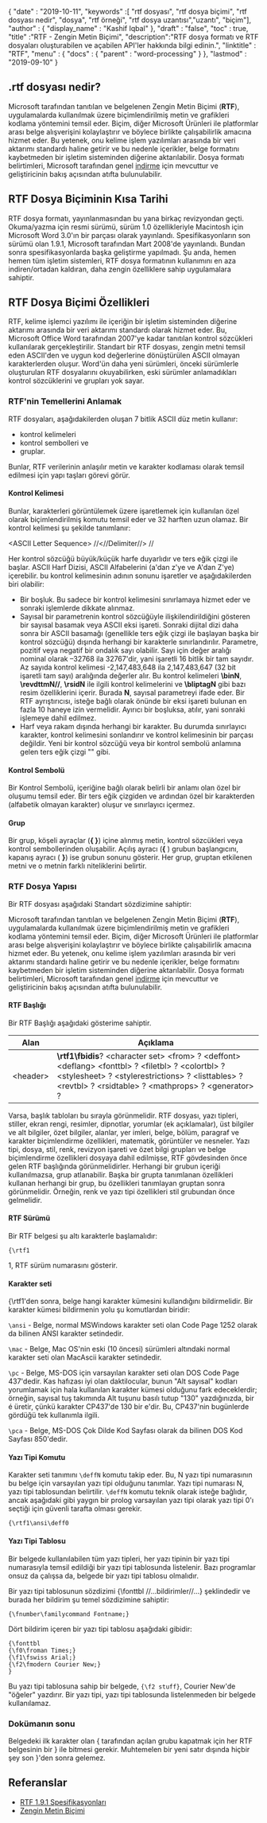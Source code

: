 {
  "date" : "2019-10-11",
  "keywords" :[ "rtf dosyası", "rtf dosya biçimi", "rtf dosyası nedir", "dosya", "rtf örneği", "rtf dosya uzantısı","uzantı", "biçim"],
  "author" : {
    "display_name" : "Kashif Iqbal"
},
  "draft" : "false",
  "toc" : true,
  "title" :"RTF - Zengin Metin Biçimi",
  "description":"RTF dosya formatı ve RTF dosyaları oluşturabilen ve açabilen API'ler hakkında bilgi edinin.",
  "linktitle" : "RTF",
  "menu" : {
    "docs" : {
      "parent" : "word-processing"
}
},
  "lastmod" : "2019-09-10"
}

## .rtf dosyası nedir?

Microsoft tarafından tanıtılan ve belgelenen Zengin Metin Biçimi (**RTF**), uygulamalarda kullanılmak üzere biçimlendirilmiş metin ve grafikleri kodlama yöntemini temsil eder. Biçim, diğer Microsoft Ürünleri ile platformlar arası belge alışverişini kolaylaştırır ve böylece birlikte çalışabilirlik amacına hizmet eder. Bu yetenek, onu kelime işlem yazılımları arasında bir veri aktarımı standardı haline getirir ve bu nedenle içerikler, belge formatını kaybetmeden bir işletim sisteminden diğerine aktarılabilir. Dosya formatı belirtimleri, Microsoft tarafından genel [indirme](https://interoperability.blob.core.windows.net/files/Archive_References/%5bMSFT-RTF%5d.pdf) için mevcuttur ve geliştiricinin bakış açısından atıfta bulunulabilir.

## RTF Dosya Biçiminin Kısa Tarihi ##

RTF dosya formatı, yayınlanmasından bu yana birkaç revizyondan geçti. Okuma/yazma için resmi sürümü, sürüm 1.0 özellikleriyle Macintosh için Microsoft Word 3.0'ın bir parçası olarak yayınlandı. Spesifikasyonların son sürümü olan 1.9.1, Microsoft tarafından Mart 2008'de yayınlandı. Bundan sonra spesifikasyonlarda başka geliştirme yapılmadı. Şu anda, hemen hemen tüm işletim sistemleri, RTF dosya formatının kullanımını en aza indiren/ortadan kaldıran, daha zengin özelliklere sahip uygulamalara sahiptir.

## RTF Dosya Biçimi Özellikleri ##

RTF, kelime işlemci yazılımı ile içeriğin bir işletim sisteminden diğerine aktarımı arasında bir veri aktarımı standardı olarak hizmet eder. Bu, Microsoft Office Word tarafından 2007'ye kadar tanıtılan kontrol sözcükleri kullanılarak gerçekleştirilir. Standart bir RTF dosyası, zengin metni temsil eden ASCII'den ve uygun kod değerlerine dönüştürülen ASCII olmayan karakterlerden oluşur. Word'ün daha yeni sürümleri, önceki sürümlerle oluşturulan RTF dosyalarını okuyabilirken, eski sürümler anlamadıkları kontrol sözcüklerini ve grupları yok sayar.

### RTF'nin Temellerini Anlamak ###

RTF dosyaları, aşağıdakilerden oluşan 7 bitlik ASCII düz metin kullanır:

* kontrol kelimeleri
* kontrol sembolleri ve
* gruplar.

Bunlar, RTF verilerinin anlaşılır metin ve karakter kodlaması olarak temsil edilmesi için yapı taşları görevi görür.

#### Kontrol Kelimesi ####

Bunlar, karakterleri görüntülemek üzere işaretlemek için kullanılan özel olarak biçimlendirilmiş komutu temsil eder ve 32 harften uzun olamaz. Bir kontrol kelimesi şu şekilde tanımlanır:

\<ASCII Letter Sequence> //<//Delimiter//> //

Her kontrol sözcüğü büyük/küçük harfe duyarlıdır ve ters eğik çizgi ile başlar. ASCII Harf Dizisi, ASCII Alfabelerini (a'dan z'ye ve A'dan Z'ye) içerebilir. bu<Delimite> kontrol kelimesinin adının sonunu işaretler ve aşağıdakilerden biri olabilir:

* Bir boşluk. Bu sadece bir kontrol kelimesini sınırlamaya hizmet eder ve sonraki işlemlerde dikkate alınmaz.
* Sayısal bir parametrenin kontrol sözcüğüyle ilişkilendirildiğini gösteren bir sayısal basamak veya ASCII eksi işareti. Sonraki dijital dizi daha sonra bir ASCII basamağı (genellikle ters eğik çizgi ile başlayan başka bir kontrol sözcüğü) dışında herhangi bir karakterle sınırlandırılır. Parametre, pozitif veya negatif bir ondalık sayı olabilir. Sayı için değer aralığı nominal olarak –32768 ila 32767'dir, yani işaretli 16 bitlik bir tam sayıdır. Az sayıda kontrol kelimesi‌ -2,147,483,648 ila 2,147,483,647 (32 bit işaretli tam sayı) aralığında değerler alır. Bu kontrol kelimeleri **\binN**, **\revdttmN//**, **\rsidN** ile ilgili kontrol kelimelerini ve **\bliptagN** gibi bazı resim özelliklerini içerir. Burada **N**, sayısal parametreyi ifade eder. Bir RTF ayrıştırıcısı, isteğe bağlı olarak önünde bir eksi işareti bulunan en fazla 10 haneye izin vermelidir. Ayırıcı bir boşluksa, atılır, yani sonraki işlemeye dahil edilmez.
* Harf veya rakam dışında herhangi bir karakter. Bu durumda sınırlayıcı karakter, kontrol kelimesini sonlandırır ve kontrol kelimesinin bir parçası değildir. Yeni bir kontrol sözcüğü veya bir kontrol sembolü anlamına gelen ters eğik çizgi "\" gibi.

#### Kontrol Sembolü ####

Bir Kontrol Sembolü, içeriğine bağlı olarak belirli bir anlamı olan özel bir oluşumu temsil eder. Bir ters eğik çizgiden ve ardından özel bir karakterden (alfabetik olmayan karakter) oluşur ve sınırlayıcı içermez.

#### Grup ####

Bir grup, köşeli ayraçlar (**{ }**) içine alınmış metin, kontrol sözcükleri veya kontrol sembollerinden oluşabilir. Açılış ayracı (**{** ) grubun başlangıcını, kapanış ayracı ( **}**) ise grubun sonunu gösterir. Her grup, gruptan etkilenen metni ve o metnin farklı niteliklerini belirtir.

### RTF Dosya Yapısı ###

Bir RTF dosyası aşağıdaki Standart sözdizimine sahiptir:

Microsoft tarafından tanıtılan ve belgelenen Zengin Metin Biçimi (**RTF**), uygulamalarda kullanılmak üzere biçimlendirilmiş metin ve grafikleri kodlama yöntemini temsil eder. Biçim, diğer Microsoft Ürünleri ile platformlar arası belge alışverişini kolaylaştırır ve böylece birlikte çalışabilirlik amacına hizmet eder. Bu yetenek, onu kelime işlem yazılımları arasında bir veri aktarımı standardı haline getirir ve bu nedenle içerikler, belge formatını kaybetmeden bir işletim sisteminden diğerine aktarılabilir. Dosya formatı belirtimleri, Microsoft tarafından genel [indirme](https://interoperability.blob.core.windows.net/files/Archive_References/%5bMSFT-RTF%5d.pdf) için mevcuttur ve geliştiricinin bakış açısından atıfta bulunulabilir.

#### RTF Başlığı ####

Bir RTF Başlığı aşağıdaki gösterime sahiptir.

|Alan|Açıklama
---|---|
|\<header> |**\rtf1\fbidis**? \<character set> \<from> ? \<deffont> \<deflang> \<fonttbl> ? \<filetbl> ? \<colortbl> ? \<stylesheet> ? \<stylerestrictions> ? \<listtables> ? \<revtbl> ? \<rsidtable> ? \<mathprops> ? \<generator> ?

Varsa, başlık tabloları bu sırayla görünmelidir. RTF dosyası, yazı tipleri, stiller, ekran rengi, resimler, dipnotlar, yorumlar (ek açıklamalar), üst bilgiler ve alt bilgiler, özet bilgiler, alanlar, yer imleri, belge, bölüm, paragraf ve karakter biçimlendirme özellikleri, matematik, görüntüler ve nesneler. Yazı tipi, dosya, stil, renk, revizyon işareti ve özet bilgi grupları ve belge biçimlendirme özellikleri dosyaya dahil edilmişse, RTF gövdesinden önce gelen RTF başlığında görünmelidirler. Herhangi bir grubun içeriği kullanılmazsa, grup atlanabilir. Başka bir grupta tanımlanan özellikleri kullanan herhangi bir grup, bu özellikleri tanımlayan gruptan sonra görünmelidir. Örneğin, renk ve yazı tipi özellikleri stil grubundan önce gelmelidir.

#### RTF Sürümü ####

Bir RTF belgesi şu altı karakterle başlamalıdır:

```
{\rtf1
```
1, RTF sürüm numarasını gösterir.

#### Karakter seti ####

{\rtf1'den sonra, belge hangi karakter kümesini kullandığını bildirmelidir. Bir karakter kümesi bildirmenin yolu şu komutlardan biridir:

`\ansi` - Belge, normal MSWindows karakter seti olan Code Page 1252 olarak da bilinen ANSI karakter setindedir.

`\mac` - Belge, Mac OS'nin eski (10 öncesi) sürümleri altındaki normal karakter seti olan MacAscii karakter setindedir.

`\pc` - Belge, MS-DOS için varsayılan karakter seti olan DOS Code Page 437'dedir. Kas hafızası iyi olan daktilocular, bunun "Alt sayısal" kodları yorumlamak için hala kullanılan karakter kümesi olduğunu fark edeceklerdir; örneğin, sayısal tuş takımında Alt tuşunu basılı tutup "130" yazdığınızda, bir é üretir, çünkü karakter CP437'de 130 bir e'dir. Bu, CP437'nin bugünlerde gördüğü tek kullanımla ilgili.

`\pca` - Belge, MS-DOS Çok Dilde Kod Sayfası olarak da bilinen DOS Kod Sayfası 850'dedir.

#### Yazı Tipi Komutu ####

Karakter seti tanımını `\deffN` komutu takip eder. Bu, N yazı tipi numarasının bu belge için varsayılan yazı tipi olduğunu tanımlar. Yazı tipi numarası N, yazı tipi tablosundan belirtilir. `\deffN` komutu teknik olarak isteğe bağlıdır, ancak aşağıdaki gibi yaygın bir prolog varsayılan yazı tipi olarak yazı tipi 0'ı seçtiği için güvenli tarafta olması gerekir.

`{\rtf1\ansi\deff0`

#### Yazı Tipi Tablosu ####

Bir belgede kullanılabilen tüm yazı tipleri, her yazı tipinin bir yazı tipi numarasıyla temsil edildiği bir yazı tipi tablosunda listelenir. Bazı programlar onsuz da çalışsa da, belgede bir yazı tipi tablosu olmalıdır.

Bir yazı tipi tablosunun sözdizimi {\fonttbl //...bildirimler//...} şeklindedir ve burada her bildirim şu temel sözdizimine sahiptir:

`{\fnumber\familycommand Fontname;}`

Dört bildirim içeren bir yazı tipi tablosu aşağıdaki gibidir:

```
{\fonttbl
{\f0\froman Times;}
{\f1\fswiss Arial;}
{\f2\fmodern Courier New;}
}
```

Bu yazı tipi tablosuna sahip bir belgede, `{\f2 stuff}`, Courier New'de "öğeler" yazdırır. Bir yazı tipi, yazı tipi tablosunda listelenmeden bir belgede kullanılamaz.

### Dokümanın sonu ###

Belgedeki ilk karakter olan { tarafından açılan grubu kapatmak için her RTF belgesinin bir } ile bitmesi gerekir. Muhtemelen bir yeni satır dışında hiçbir şey son }'den sonra gelemez.

## Referanslar ##

* [RTF 1.9.1 Spesifikasyonları](https://interoperability.blob.core.windows.net/files/Archive_References/%5bMSFT-RTF%5d.pdf)
* [Zengin Metin Biçimi](https://en.wikipedia.org/wiki/Rich_Text_Format)

